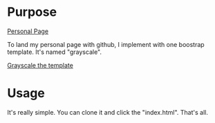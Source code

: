# Purpose

[Personal Page](https://devjunhong.github.io/)

To land my personal page with github, I implement with one boostrap template. It's named "grayscale". 

[Grayscale the template](https://startbootstrap.com/template-overviews/grayscale/)

# Usage

It's really simple. You can clone it and click the "index.html". That's all. 

